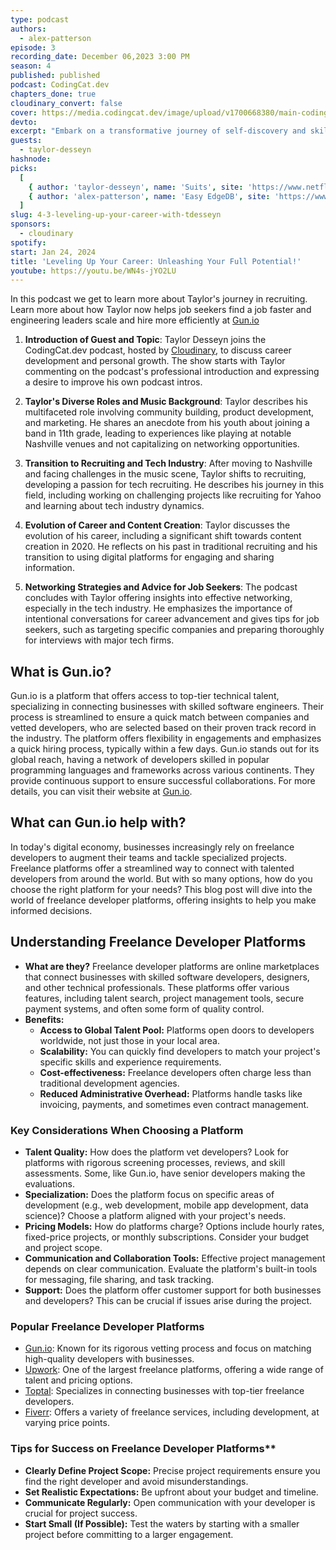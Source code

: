 ```yaml
---
type: podcast
authors:
  - alex-patterson
episode: 3
recording_date: December 06,2023 3:00 PM
season: 4
published: published
podcast: CodingCat.dev
chapters_done: true
cloudinary_convert: false
cover: https://media.codingcat.dev/image/upload/v1700668380/main-codingcatdev-photo/3_leveling-up-your-career-with-tdesseyn.png
devto:
excerpt: "Embark on a transformative journey of self-discovery and skill enhancement in 'Leveling Up Your Career,' where you'll unlock the secrets to unleashing your full potential and catapulting your professional success to new heights."
guests:
  - taylor-desseyn
hashnode:
picks:
  [
    { author: 'taylor-desseyn', name: 'Suits', site: 'https://www.netflix.com/title/70195800' },
    { author: 'alex-patterson', name: 'Easy EdgeDB', site: 'https://www.edgedb.com/easy-edgedb' }
  ]
slug: 4-3-leveling-up-your-career-with-tdesseyn
sponsors:
  - cloudinary
spotify:
start: Jan 24, 2024
title: 'Leveling Up Your Career: Unleashing Your Full Potential!'
youtube: https://youtu.be/WN4s-jYO2LU
---
```


In this podcast we get to learn more about Taylor's journey in recruiting.
Learn more about how Taylor now helps job seekers find a job faster and engineering leaders scale and hire more efficiently at [Gun.io](https://gun.io/)

1. **Introduction of Guest and Topic**: Taylor Desseyn joins the CodingCat.dev podcast, hosted by [Cloudinary](https://cld.media/codingcatdev), to discuss career development and personal growth. The show starts with Taylor commenting on the podcast's professional introduction and expressing a desire to improve his own podcast intros.

2. **Taylor's Diverse Roles and Music Background**: Taylor describes his multifaceted role involving community building, product development, and marketing. He shares an anecdote from his youth about joining a band in 11th grade, leading to experiences like playing at notable Nashville venues and not capitalizing on networking opportunities.

3. **Transition to Recruiting and Tech Industry**: After moving to Nashville and facing challenges in the music scene, Taylor shifts to recruiting, developing a passion for tech recruiting. He describes his journey in this field, including working on challenging projects like recruiting for Yahoo and learning about tech industry dynamics.

4. **Evolution of Career and Content Creation**: Taylor discusses the evolution of his career, including a significant shift towards content creation in 2020. He reflects on his past in traditional recruiting and his transition to using digital platforms for engaging and sharing information.

5. **Networking Strategies and Advice for Job Seekers**: The podcast concludes with Taylor offering insights into effective networking, especially in the tech industry. He emphasizes the importance of intentional conversations for career advancement and gives tips for job seekers, such as targeting specific companies and preparing thoroughly for interviews with major tech firms.

## What is Gun.io?

Gun.io is a platform that offers access to top-tier technical talent, specializing in connecting businesses with skilled software engineers. Their process is streamlined to ensure a quick match between companies and vetted developers, who are selected based on their proven track record in the industry. The platform offers flexibility in engagements and emphasizes a quick hiring process, typically within a few days. Gun.io stands out for its global reach, having a network of developers skilled in popular programming languages and frameworks across various continents. They provide continuous support to ensure successful collaborations. For more details, you can visit their website at [Gun.io](https://gun.io/).

## What can Gun.io help with?

In today's digital economy, businesses increasingly rely on freelance developers to augment their teams and tackle specialized projects. Freelance platforms offer a streamlined way to connect with talented developers from around the world. But with so many options, how do you choose the right platform for your needs? This blog post will dive into the world of freelance developer platforms, offering insights to help you make informed decisions.

## Understanding Freelance Developer Platforms

- **What are they?** Freelance developer platforms are online marketplaces that connect businesses with skilled software developers, designers, and other technical professionals. These platforms offer various features, including talent search, project management tools, secure payment systems, and often some form of quality control.
- **Benefits:**
  - **Access to Global Talent Pool:** Platforms open doors to developers worldwide, not just those in your local area.
  - **Scalability:** You can quickly find developers to match your project's specific skills and experience requirements.
  - **Cost-effectiveness:** Freelance developers often charge less than traditional development agencies.
  - **Reduced Administrative Overhead:** Platforms handle tasks like invoicing, payments, and sometimes even contract management.

### Key Considerations When Choosing a Platform

- **Talent Quality:** How does the platform vet developers? Look for platforms with rigorous screening processes, reviews, and skill assessments. Some, like Gun.io, have senior developers making the evaluations.
- **Specialization:** Does the platform focus on specific areas of development (e.g., web development, mobile app development, data science)? Choose a platform aligned with your project's needs.
- **Pricing Models:** How do platforms charge? Options include hourly rates, fixed-price projects, or monthly subscriptions. Consider your budget and project scope.
- **Communication and Collaboration Tools:** Effective project management depends on clear communication. Evaluate the platform's built-in tools for messaging, file sharing, and task tracking.
- **Support:** Does the platform offer customer support for both businesses and developers? This can be crucial if issues arise during the project.

### Popular Freelance Developer Platforms

- [Gun.io](https://gun.io): Known for its rigorous vetting process and focus on matching high-quality developers with businesses.
- [Upwork](https://www.upwork.com/): One of the largest freelance platforms, offering a wide range of talent and pricing options.
- [Toptal](https://www.toptal.com/): Specializes in connecting businesses with top-tier freelance developers.
- [Fiverr](https://www.fiverr.com/): Offers a variety of freelance services, including development, at varying price points.

### Tips for Success on Freelance Developer Platforms\*\*

- **Clearly Define Project Scope:** Precise project requirements ensure you find the right developer and avoid misunderstandings.
- **Set Realistic Expectations:** Be upfront about your budget and timeline.
- **Communicate Regularly:** Open communication with your developer is crucial for project success.
- **Start Small (If Possible):** Test the waters by starting with a smaller project before committing to a larger engagement.
